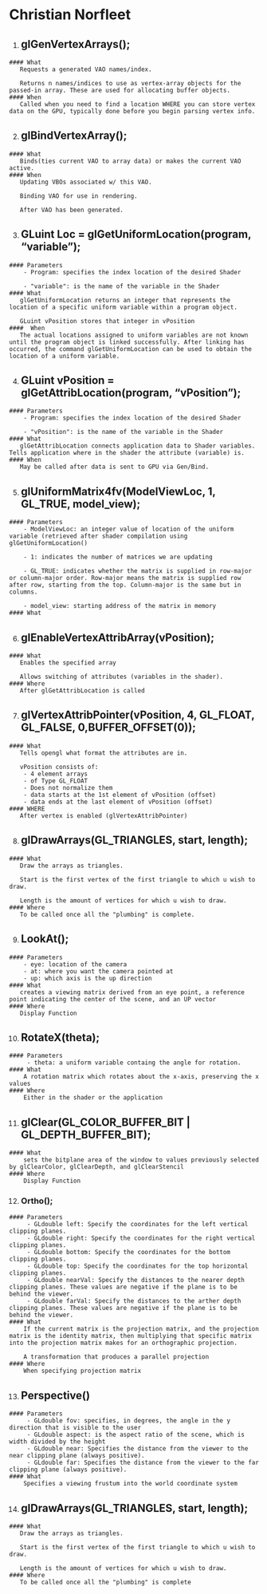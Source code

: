 # Christian Norfleet #
1. ## glGenVertexArrays();
<!-- https://youtu.be/6-9XFm7XAT8?t=3050 -->
    #### What
       Requests a generated VAO names/index.

       Returns n names/indices to use as vertex-array objects for the passed-in array. These are used for allocating buffer objects.
    #### When
       Called when you need to find a location WHERE you can store vertex data on the GPU, typically done before you begin parsing vertex info.
2. ## glBindVertexArray();
<!-- https://youtu.be/6-9XFm7XAT8?t=3050 -->
    #### What
       Binds(ties current VAO to array data) or makes the current VAO active.
    #### When
       Updating VBOs associated w/ this VAO.

       Binding VAO for use in rendering.

       After VAO has been generated.
3. ## GLuint Loc = glGetUniformLocation(program, “variable”);
<!-- https://www.opengl.org/sdk/docs/man/docbook4/xhtml/glGetUniformLocation.xml -->
    #### Parameters
        - Program: specifies the index location of the desired Shader

        - "variable": is the name of the variable in the Shader
    #### What
       glGetUniformLocation returns an integer that represents the location of a specific uniform variable within a program object.

       GLuint vPosition stores that integer in vPosition
    ####  When
       The actual locations assigned to uniform variables are not known until the program object is linked successfully. After linking has occurred, the command glGetUniformLocation can be used to obtain the location of a uniform variable.
4. ## GLuint vPosition = glGetAttribLocation(program, “vPosition”);
<!-- https://youtu.be/6-9XFm7XAT8?t=3500 -->
    #### Parameters
        - Program: specifies the index location of the desired Shader

        - "vPosition": is the name of the variable in the Shader
    #### What
       glGetAttribLocation connects application data to Shader variables. Tells application where in the shader the attribute (variable) is.
    #### When
       May be called after data is sent to GPU via Gen/Bind.
5. ## glUniformMatrix4fv(ModelViewLoc, 1, GL_TRUE, model_view);
<!-- http://ogldev.atspace.co.uk/www/tutorial06/tutorial06.html -->
    #### Parameters
        - ModelViewLoc: an integer value of location of the uniform variable (retrieved after shader compilation using glGetUniformLocation()

        - 1: indicates the number of matrices we are updating

        - GL_TRUE: indicates whether the matrix is supplied in row-major or column-major order. Row-major means the matrix is supplied row after row, starting from the top. Column-major is the same but in columns.

        - model_view: starting address of the matrix in memory
    #### What
6. ## glEnableVertexAttribArray(vPosition);
<!-- https://youtu.be/6-9XFm7XAT8?t=3677 -->
    #### What
       Enables the specified array

       Allows switching of attributes (variables in the shader).
    #### Where
       After glGetAttribLocation is called
7. ## glVertexAttribPointer(vPosition, 4, GL_FLOAT, GL_FALSE, 0,BUFFER_OFFSET(0));
<!-- https://youtu.be/6-9XFm7XAT8?t=3718 -->
    #### What
       Tells opengl what format the attributes are in.

       vPosition consists of:
        - 4 element arrays
        - of Type GL_FLOAT
        - Does not normalize them
        - data starts at the 1st element of vPosition (offset)
        - data ends at the last element of vPosition (offset)
    #### WHERE
       After vertex is enabled (glVertexAttribPointer)
8. ## glDrawArrays(GL_TRIANGLES, start, length);
<!-- https://youtu.be/6-9XFm7XAT8?t=3775 -->
    #### What
       Draw the arrays as triangles.

       Start is the first vertex of the first triangle to which u wish to draw.

       Length is the amount of vertices for which u wish to draw.
    #### Where
       To be called once all the "plumbing" is complete.
9. ## LookAt();
<!-- https://www.opengl.org/sdk/docs/man2/xhtml/gluLookAt.xml -->

<!-- https://youtu.be/6-9XFm7XAT8?t=7103 -->

    #### Parameters
        - eye: location of the camera
        - at: where you want the camera pointed at
        - up: which axis is the up direction
    #### What
       creates a viewing matrix derived from an eye point, a reference point indicating the center of the scene, and an UP vector
    #### Where
       Display Function
10. ## RotateX(theta);
<!-- https://youtu.be/6-9XFm7XAT8?t=7404  -->
    #### Parameters
         - theta: a uniform variable containg the angle for rotation.
    #### What
        A rotation matrix which rotates about the x-axis, preserving the x values
    #### Where
        Either in the shader or the application
11. ## glClear(GL_COLOR_BUFFER_BIT | GL_DEPTH_BUFFER_BIT);
<!-- https://www.opengl.org/sdk/docs/man/html/glClear.xhtml -->
    #### What
        sets the bitplane area of the window to values previously selected by glClearColor, glClearDepth, and glClearStencil
    #### Where
        Display Function
12. ### Ortho();
<!-- https://www.opengl.org/discussion_boards/showthread.php/148759-getting-the-Ortho
 -->
 <!-- http://www.gamedev.net/topic/634155-problems-with-glmortho/ -->
    #### Parameters
         - GLdouble left: Specify the coordinates for the left vertical clipping planes.
         - GLdouble right: Specify the coordinates for the right vertical clipping planes.
         - GLdouble bottom: Specify the coordinates for the bottom clipping planes.
         - GLdouble top: Specify the coordinates for the top horizontal clipping planes.
         - GLdouble nearVal: Specify the distances to the nearer depth clipping planes. These values are negative if the plane is to be behind the viewer.
         - GLdouble farVal: Specify the distances to the arther depth clipping planes. These values are negative if the plane is to be behind the viewer.
    #### What
        If the current matrix is the projection matrix, and the projection matrix is the identity matrix, then multiplying that specific matrix into the projection matrix makes for an orthographic projection.

        A transformation that produces a parallel projection
    #### Where
        When specifying projection matrix
13. ## Perspective()
<!-- https://www.opengl.org/sdk/docs/man2/xhtml/gluPerspective.xml -->
    #### Parameters
         - GLdouble fov: specifies, in degrees, the angle in the y direction that is visible to the user
         - GLdouble aspect: is the aspect ratio of the scene, which is width divided by the height
         - GLdouble near: Specifies the distance from the viewer to the near clipping plane (always positive).
         - GLdouble far: Specifies the distance from the viewer to the far clipping plane (always positive).
    #### What
        Specifies a viewing frustum into the world coordinate system
14. ## glDrawArrays(GL_TRIANGLES, start, length);
<!-- https://youtu.be/6-9XFm7XAT8?t=3775 -->
    #### What
       Draw the arrays as triangles.

       Start is the first vertex of the first triangle to which u wish to draw.

       Length is the amount of vertices for which u wish to draw.
    #### Where
       To be called once all the "plumbing" is complete
